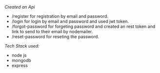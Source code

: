 *Created an Api*
 - /register for registration by email and password.
 - /login for login by email and password and used jwt token.
 - /forgot-password for forgeting password and created an rest token and link to send to their email by nodemailer.
 - /reset-password for reseting the password.

*Tech Stack used:*
 - node js
 - mongodb
 - express
